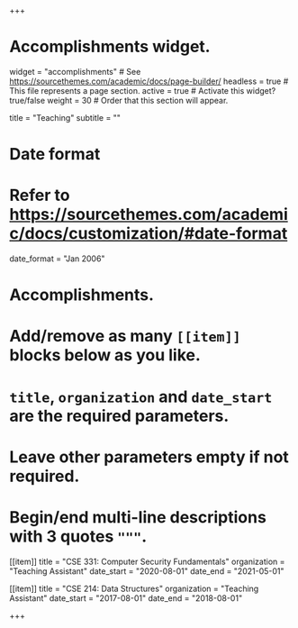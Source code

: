 +++
# Accomplishments widget.
widget = "accomplishments"  # See https://sourcethemes.com/academic/docs/page-builder/
headless = true  # This file represents a page section.
active = true  # Activate this widget? true/false
weight = 30  # Order that this section will appear.

title = "Teaching"
subtitle = ""

# Date format
#   Refer to https://sourcethemes.com/academic/docs/customization/#date-format
date_format = "Jan 2006"

# Accomplishments.
#   Add/remove as many `[[item]]` blocks below as you like.
#   `title`, `organization` and `date_start` are the required parameters.
#   Leave other parameters empty if not required.
#   Begin/end multi-line descriptions with 3 quotes `"""`.

[[item]]
  title = "CSE 331: Computer Security Fundamentals"
  organization = "Teaching Assistant"
  date_start = "2020-08-01"
  date_end = "2021-05-01"


[[item]]
  title = "CSE 214: Data Structures"
  organization = "Teaching Assistant"
  date_start = "2017-08-01"
  date_end = "2018-08-01"

+++
